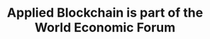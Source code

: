 ---
layout: post
title: 'Applied Blockchain is part of the World Economic Forum'
image: world-economic-forum
category: news
social: external
link: https://www.weforum.org/communities/presidio-principles?utm_source=signatory-email&utm_medium=email&utm_campaign=presidio-principles
headline: 'We have signed up to Presidio Principles: Foundational Values for a Decentralized Future, a series of principles to help safeguard the promise of blockchain.'
---